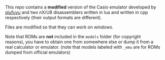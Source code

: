 This repo contains a **modified** version of the Casio emulator developed by [qiufuyu](https://github.com/qiufuyu123/CasioEmuX) and two nX/U8 disassemblers written in lua and written in cpp respectively (their output formats are different).

Files are modified so that they can work on windows.

Note that ROMs are **not** included in the `models` folder (for copyright reasons), you have to obtain one from somewhere else or dump it from a real calculator or emulator. (note that models labeled with `_emu` are for ROMs dumped from official emulators)
